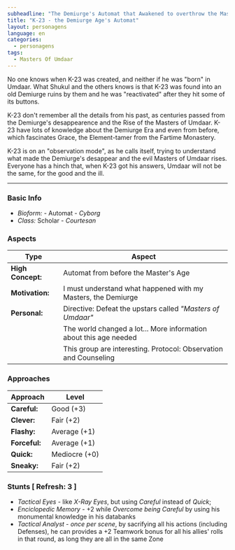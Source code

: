 ```yaml
---
subheadline: "The Demiurge's Automat that Awakened to overthrow the Masters of Umdaar"
title: "K-23 - the Demiurge Age's Automat"
layout: personagens
language: en
categories:
  - personagens
tags:
  - Masters Of Umdaar 
---
```


No one knows when K-23 was created, and neither if he was "born" in Umdaar. What Shukul and the others knows is that K-23 was found into an old Demiurge ruins by them and he was "reactivated" after they hit some of its buttons. 

K-23 don't remember all the details from his past, as centuries passed from the Demiurge's desappearence and the Rise of the Masters of Umdaar. K-23 have lots of knowledge about the Demiurge Era and even from before, which fascinates Grace, the Element-tamer from the Fartime Monastery.

K-23 is on an "observation mode", as he calls itself, trying to understand what made the Demiurge's desappear and the evil Masters of Umdaar rises. Everyone has a hinch that, when K-23 got his answers, Umdaar will not be the same, for the good and the ill.

---

### Basic Info

+ _Bioform:_ - Automat - _Cyborg_
+ _Class:_ Scholar - _Courtesan_

### Aspects

| **Type**          | **Aspect**                                                              |
|-------------------|-------------------------------------------------------------------------|
| __High Concept:__ | Automat from before the Master's Age                                    |
| __Motivation:__   | I must understand what happened with my Masters, the Demiurge           |
| __Personal:__     | Directive: Defeat the upstars called _"Masters of Umdaar"_              |
|                   | The world changed a lot... More information about this age needed       |
|                   | This group are interesting. Protocol: Observation and Counseling        |

### Approaches

| **Approach**    | **Level**     |
|-----------------|---------------|
| __Careful:__    | Good (+3)     |
| __Clever:__     | Fair (+2)     |
| __Flashy:__     | Average (+1)  |
| __Forceful:__   | Average (+1)  |
| __Quick:__      | Mediocre (+0) |
| __Sneaky:__     | Fair (+2)     |

### Stunts [ Refresh: 3 ]

+ _Tactical Eyes_ - like _X-Ray Eyes_, but using _Careful_ instead of _Quick_;
+ _Enciclopedic Memory_ - +2 while _Overcome being Careful_ by using his monumental knowledge in his databanks 
+ _Tactical Analyst_ - _once per scene_, by sacrifying all his actions (including Defenses), he can provides a +2 Teamwork bonus for all his allies' rolls in that round, as long they are all in the same Zone
